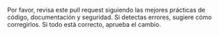 Por favor, revisa este pull request siguiendo las mejores prácticas de código, documentación y seguridad. Si detectas errores, sugiere cómo corregirlos. Si todo está correcto, aprueba el cambio.
